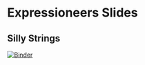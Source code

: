 # Expressioneers Slides

## Silly Strings

[![Binder](https://mybinder.org/badge_logo.svg)](https://mybinder.org/v2/gh/allegheny-college-expressioneers/slides/HEAD?urlpath=tree/silly-strings/index.ipynb)
